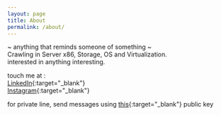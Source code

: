```yaml
---
layout: page
title: About
permalink: /about/
---
```


 ~ anything that reminds someone of something ~  
Crawling in Server x86, Storage, OS and Virtualization.  
interested in anything interesting.

touch me at :  
[LinkedIn](http://404page.com/){:target="_blank"} \
[Instagram](https://www.instagram.com/asuryaws/){:target="_blank"}

for private line, send messages using [this](https://raw.githubusercontent.com/w-adisurya/w-adisurya.github.io/master/images/pub.txt){:target="_blank"}  public key
